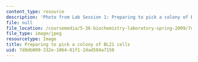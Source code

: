 ```yaml
---
content_type: resource
description: 'Photo from Lab Session 1: Preparing to pick a colony of BL21 cells.'
file: null
file_location: /coursemedia/5-36-biochemistry-laboratory-spring-2009/7d0db009332e106481f12dad584a7150_Lab1_1.jpg
file_type: image/jpeg
resourcetype: Image
title: Preparing to pick a colony of BL21 cells
uid: 7d0db009-332e-1064-81f1-2dad584a7150
---
```

